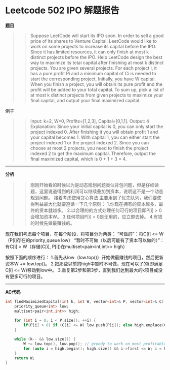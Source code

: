 # Leetcode 502 IPO 解题报告

**题目**
>> Suppose LeetCode will start its IPO soon. In order to sell a good price of its shares to Venture Capital, LeetCode would like to work on some projects to increase its capital before the IPO. Since it has limited resources, it can only finish at most k distinct projects before the IPO. Help LeetCode design the best way to maximize its total capital after finishing at most k distinct projects.
You are given several projects. For each project i, it has a pure profit Pi and a minimum capital of Ci is needed to start the corresponding project. Initially, you have W capital. When you finish a project, you will obtain its pure profit and the profit will be added to your total capital.
To sum up, pick a list of at most k distinct projects from given projects to maximize your final capital, and output your final maximized capital.
 
例子
>> Input: k=2, W=0, Profits=[1,2,3], Capital=[0,1,1].
Output: 4
Explanation: Since your initial capital is 0, you can only start the project indexed 0.
             After finishing it you will obtain profit 1 and your capital becomes 1.
             With capital 1, you can either start the project indexed 1 or the project indexed 2.
             Since you can choose at most 2 projects, you need to finish the project indexed 2 to get the maximum capital.
             Therefore, output the final maximized capital, which is 0 + 1 + 3 = 4.


---

**分析**
>> 刚刚开始看的时候以为是动态规划问题类似背包问题，但是仔细读题，这里说道得到的利润可以继续叠加到资本，说明这不是一个动态规划问题。
接着考虑使用贪心算法 主要用到了优先队列，我们要使得利益最大化就要遵循一下几个原则：
1.你现在拥有的资本越多，最终的资本就越多。
2.以合理的的方式处理任何可行的项目即P[i] > 0会增加资本W。
3.任何项目P[i] = 0是无用的，应立即去掉。
4.有钱的时候先做最赚钱的。


现在我们考虑每个项目，在每个阶段，将项目分为两类：
“可做的”：将C[i] <= W（P[i]存在的priority_queue<int> low）
“暂时不可做（以后可能有了资本可以做的）”：有C[i] > W（存储(C[i], P[i])在multiset<pair<int,int>> high）

按照下面的顺序进行：
1.首先从low（low.top()）开始做最赚钱的项目，然后更新资本W += low.top()。
2.把那些以前的high中暂时不可做，现在可以了的(即满足C[i] <= W)移动到low中。
3.重复第2步和第3步，直到我们达到最大的k项目或没有更多可行的项目。

---


**AC代码**

```c
int findMaximizedCapital(int k, int W, vector<int>& P, vector<int>& C) {
    priority_queue<int> low;      
    multiset<pair<int,int>> high; 
    
    for (int i = 0; i < P.size(); ++i) {
        if(P[i] > 0) if (C[i] <= W) low.push(P[i]); else high.emplace(C[i], P[i]);
    }

    while (k-- && low.size()) { 
        W += low.top(), low.pop(); // greedy to work on most profitable first
        for (auto i = high.begin(); high.size() && i->first <= W; i = high.erase(i)) low.push(i->second);
    }
    return W;
}
```